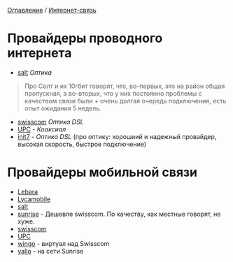 [Оглавление](/faq/) / [Интернет-связь](/faq/docs/Интернет-связь.html)

# Провайдеры проводного интернета
* [salt](https://fiber.salt.ch/en/) *Оптика*
> Про Солт и их 10гбит говорят, что, во-первых, это на район общая пропускная, а во-вторых, что у них постоянно проблемы с качеством связи были + очень долгая очередь подключения, есть опыт ожидания 5 недель.
* [swisscom](https://www.swisscom.ch/en/residential.html) *Оптика* *DSL*
* [UPC](https://www.upc.ch/en/) - *Коаксиал*
* [init7](https://www.init7.net/en/) - *Оптика* *DSL* (про оптику: хорошиий и надежный провайдер, высокая скорость, быстрое подключение)

# Провайдеры мобильной связи
* [Lebara](https://lebara.ch/en)
* [Lycamobile](https://www.lycamobile.ch/en/)
* [salt](https://salt.ch/en/)
* [sunrise](https://www.sunrise.ch/en/residential/zuhause/internet.html) - Дешевле swisscom. По качеству, как местные говорят, не хуже.
* [swisscom](https://www.swisscom.ch/en/residential.html)
* [UPC](https://www.upc.ch/en/)
* [wingo](https://www.wingo.ch/de) - виртуал над Swisscom
* [yallo](https://www.yallo.ch/en) - на сети Sunrise
